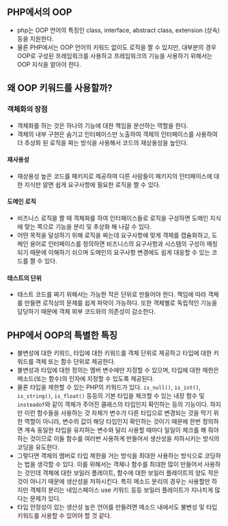 ## PHP에서의 OOP
- php는 OOP 언어의 특징인 class, interface, abstract class, extension (상속) 등을 지원한다.
- 물론 PHP에서는 OOP 언어의 키워드 없이도 로직을 짤 수 있지만, 대부분의 경우 OOP로 구성된 프레임워크를 사용하고 프레임워크의 기능을 사용하기 위해서는 OOP 지식을 알아야 한다.

## 왜 OOP 키워드를 사용할까?
### 객체화의 장점
- 객체화를 하는 것은 하나의 기능에 대한 책임을 분산하는 역할을 한다. 
- 객체의 내부 구현은 숨기고 인터페이스만 노출하여 객체의 인터페이스를 사용하여 더 추상화 된 로직을 짜는 방식을 사용해서 코드의 재상용성을 높인다.

#### 재사용성
- 재상용성 높은 코드를 패키지로 제공하여 다른 사람들이 패키지의 인터페이스에 대한 지식만 알면 쉽게 요구사항에 필요한 로직을 짤 수 있다.

#### 도메인 로직
- 비즈니스 로직을 짤 때 객체화를 하여 인터페이스들로 로직을 구성하면 도메인 지식에 맞는 쪽으로 기능을 분리 및 추상화 해 나갈 수 있다.
- 어떤 목적을 달성하기 위해 로직을 짜는데 요구사항에 맞게 객체를 캡슐화하고, 도메인 용어로 인터페이스를 정의하면 비즈니스의 요구사항과 시스템의 구성이 매칭되기 때문에 이해하기 쉬으며 도메인의 요구사항 변경에도 쉽게 대응할 수 있는 코드를 짤 수 있다.

#### 태스트의 단위
- 태스트 코드를 짜기 위해서는 가능한 작은 단위로 만들어야 한다. 책임에 따라 객체를 만들면 로직상의 문제를 쉽게 파악이 가능하다. 또한 객체별로 독립적인 기능을 담당하기 때문에 객체 외부 코드와의 의존성이 감소한다.

## PHP에서 OOP의 특별한 특징
- 불변성에 대한 키워드, 타입에 대한 키워드를 객체 단위로 제공하고 타입에 대한 키워드를 객체 또는 함수 단위로 제공한다.
- 불변성과 타입에 대한 정의는 멤버 변수에만 지정할 수 있으며, 타입에 대한 제한은 메소드(또는 함수)의 인자에 지정할 수 있도록 제공된다.
- 물론 타입을 제한할 수 있는 PHP의 키워드가 있다. `is_null()`, `is_int()`, `is_string()`, `is_float()` 등등의 기본 타입을 체크할 수 있는 내장 함수 및 `insteadof`와 같이 객체가 주어진 클래스의 타입인지 확인하는 등의 기능이다. 하지만 이런 함수들을 사용하는 것 자체가 변수가 다른 타입으로 변경되는 것을 막기 위한 역할이 아니라, 변수의 값이 해당 타입인지 확인하는 것이기 때문에 한번 정의하면 계속 동일한 타입을 유지하는 변수와 달리 사용할 때마다 일일이 체크를 해 줘야 하는 것이므로 이들 함수를 여러번 사용하게 만들어서 생산성을 저하시키는 방식의 코딩을 유도한다.
- 그렇다면 객체의 멤버로 타입 제한을 거는 방식을 최대한 사용하는 방식으로 코딩하는 법을 생각할 수 있다. 이를 위해서는 객체나 함수를 최대한 많이 만들어서 사용하는 것인데 객체에 대한 보일러 플레이트, 함수에 대한 보일러 플레이트의 양도 작은 것이 아니기 때문에 생산성을 저하시킨다. 특히 메소드 분리의 경우는 사용할만 하지만 객체의 분리는 네임스페이스 use 키워드 등등 보일러 플레이트가 지나치게 많다는 문제가 있다.
- 타입 안정성이 있는 생산성 높은 언어를 만들려면 메소드 내에서도 불변성 및 타입 키워드를 사용할 수 있어야 할 것 같다.


